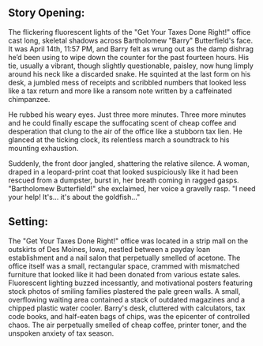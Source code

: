 ## Story Opening:

The flickering fluorescent lights of the "Get Your Taxes Done Right!" office cast long, skeletal shadows across Bartholomew "Barry" Butterfield's face. It was April 14th, 11:57 PM, and Barry felt as wrung out as the damp dishrag he’d been using to wipe down the counter for the past fourteen hours. His tie, usually a vibrant, though slightly questionable, paisley, now hung limply around his neck like a discarded snake. He squinted at the last form on his desk, a jumbled mess of receipts and scribbled numbers that looked less like a tax return and more like a ransom note written by a caffeinated chimpanzee.

He rubbed his weary eyes. Just three more minutes. Three more minutes and he could finally escape the suffocating scent of cheap coffee and desperation that clung to the air of the office like a stubborn tax lien. He glanced at the ticking clock, its relentless march a soundtrack to his mounting exhaustion.

Suddenly, the front door jangled, shattering the relative silence. A woman, draped in a leopard-print coat that looked suspiciously like it had been rescued from a dumpster, burst in, her breath coming in ragged gasps. "Bartholomew Butterfield!" she exclaimed, her voice a gravelly rasp. "I need your help! It's... it's about the goldfish..."

## Setting:

The "Get Your Taxes Done Right!" office was located in a strip mall on the outskirts of Des Moines, Iowa, nestled between a payday loan establishment and a nail salon that perpetually smelled of acetone. The office itself was a small, rectangular space, crammed with mismatched furniture that looked like it had been donated from various estate sales. Fluorescent lighting buzzed incessantly, and motivational posters featuring stock photos of smiling families plastered the pale green walls. A small, overflowing waiting area contained a stack of outdated magazines and a chipped plastic water cooler. Barry's desk, cluttered with calculators, tax code books, and half-eaten bags of chips, was the epicenter of controlled chaos. The air perpetually smelled of cheap coffee, printer toner, and the unspoken anxiety of tax season.
